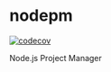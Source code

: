 # nodepm

[![codecov](https://codecov.io/gh/drazisil/nodepm/branch/main/graph/badge.svg?token=OlB1jiORk6)](https://codecov.io/gh/drazisil/nodepm)

Node.js Project Manager
